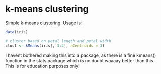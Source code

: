 # k-means clustering

Simple k-means clustering. Usage is:

```R
data(iris)

# cluster based on petal length and petal width
clust <- kMeans(iris[, 3:4], nCentroids = 3)
```

I havent bothered making this into a package, as there is a fine kmeans() function in the stats package which is no doubt waaaay better than this. This is for education purposes only!
